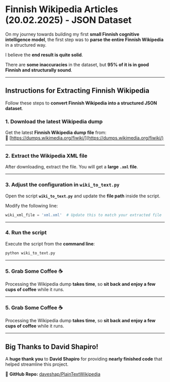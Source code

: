 # **Finnish Wikipedia Articles (20.02.2025) - JSON Dataset**  

On my journey towards building my first **small Finnish cognitive intelligence model**, the first step was to **parse the entire Finnish Wikipedia** in a structured way.  

I believe the **end result is quite solid**.  

There are **some inaccuracies** in the dataset, but **95% of it is in good Finnish and structurally sound**.  

---

## **Instructions for Extracting Finnish Wikipedia**
Follow these steps to **convert Finnish Wikipedia into a structured JSON dataset**.

### **1. Download the latest Wikipedia dump**
Get the latest **Finnish Wikipedia dump file** from:  
🔗 [https://dumps.wikimedia.org/fiwiki/](https://dumps.wikimedia.org/fiwiki/)  

---

### **2. Extract the Wikipedia XML file**
After downloading, extract the file. You will get a **large `.xml` file**.  

---

### **3. Adjust the configuration in `wiki_to_text.py`**
Open the script **`wiki_to_text.py`** and update the **file path** inside the script.

Modify the following line:  

```python
wiki_xml_file = 'xml.xml'  # Update this to match your extracted file
```

---

### **4. Run the script**
Execute the script from the **command line**:  

```bash
python wiki_to_text.py
```

---

### **5. Grab Some Coffee ☕**
Processing the Wikipedia dump **takes time**, so **sit back and enjoy a few cups of coffee** while it runs.  

---

### **5. Grab Some Coffee ☕**
Processing the Wikipedia dump **takes time**, so **sit back and enjoy a few cups of coffee** while it runs.  

---

## **Big Thanks to David Shapiro!**
A **huge thank you** to **David Shapiro** for providing **nearly finished code** that helped streamline this project.  

🔗 **GitHub Repo:** [daveshap/PlainTextWikipedia](https://github.com/daveshap/PlainTextWikipedia) 

